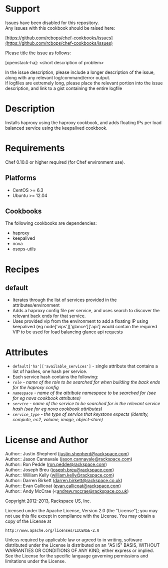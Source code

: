 Support
=======

Issues have been disabled for this repository.  
Any issues with this cookbook should be raised here:

[https://github.com/rcbops/chef-cookbooks/issues](https://github.com/rcbops/chef-cookbooks/issues)

Please title the issue as follows:

[openstack-ha]: \<short description of problem\>

In the issue description, please include a longer description of the issue, along with any relevant log/command/error output.  
If logfiles are extremely long, please place the relevant portion into the issue description, and link to a gist containing the entire logfile

Description
===========

Installs haproxy using the haproxy cookbook, and adds floating IPs per load balanced service using the keepalived cookbook.


Requirements
============

Chef 0.10.0 or higher required (for Chef environment use).

Platforms
--------

* CentOS >= 6.3
* Ubuntu >= 12.04

Cookbooks
---------

The following cookbooks are dependencies:

* haproxy
* keepalived
* nova
* osops-utils

Recipes
=======

default
----
- Iterates through the list of services provided in the attributes/environment
- Adds a haproxy config file per service, and uses search to discover the relevant back ends for that service.
- Uses provided vip from the environment to add a floating IP using keepalived (eg node['vips']['glance']['api'] would contain the required VIP to be used for load balancing glance api requests


Attributes
==========

* `default['ha']['available_services']` - single attribute that contains a list of hashes, one hash per service.  
* Each service hash contains the following:  
 * _`role` - name of the role to be searched for when building the back ends for the haproxy config_
 * _`namespace` - name of the attribute namespace to be searched for (see for eg nova cookbook attributes)_
 * _`service` - name of the service to be searched for in the relevant service hash (see for eg nova cookbook attributes)_
 * _`service_type` - the type of service that keystone expects (identity, compute, ec2, volume, image, object-store)_


License and Author
==================

Author:: Justin Shepherd (<justin.shepherd@rackspace.com>)  
Author:: Jason Cannavale (<jason.cannavale@rackspace.com>)  
Author:: Ron Pedde (<ron.pedde@rackspace.com>)  
Author:: Joseph Breu (<joseph.breu@rackspace.com>)  
Author:: William Kelly (<william.kelly@rackspace.com>)  
Author:: Darren Birkett (<darren.birkett@rackspace.co.uk>)  
Author:: Evan Callicoat (<evan.callicoat@rackspace.com>)  
Author:: Andy McCrae (<andrew.mccrae@rackspace.co.uk)  

Copyright 2012-2013, Rackspace US, Inc.

Licensed under the Apache License, Version 2.0 (the "License");
you may not use this file except in compliance with the License.
You may obtain a copy of the License at

    http://www.apache.org/licenses/LICENSE-2.0

Unless required by applicable law or agreed to in writing, software
distributed under the License is distributed on an "AS IS" BASIS,
WITHOUT WARRANTIES OR CONDITIONS OF ANY KIND, either express or implied.
See the License for the specific language governing permissions and
limitations under the License.
